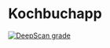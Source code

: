 # Kochbuchapp
[![DeepScan grade](https://deepscan.io/api/projects/3200/branches/26724/badge/grade.svg)](https://deepscan.io/dashboard#view=project&pid=3200&bid=26724)
